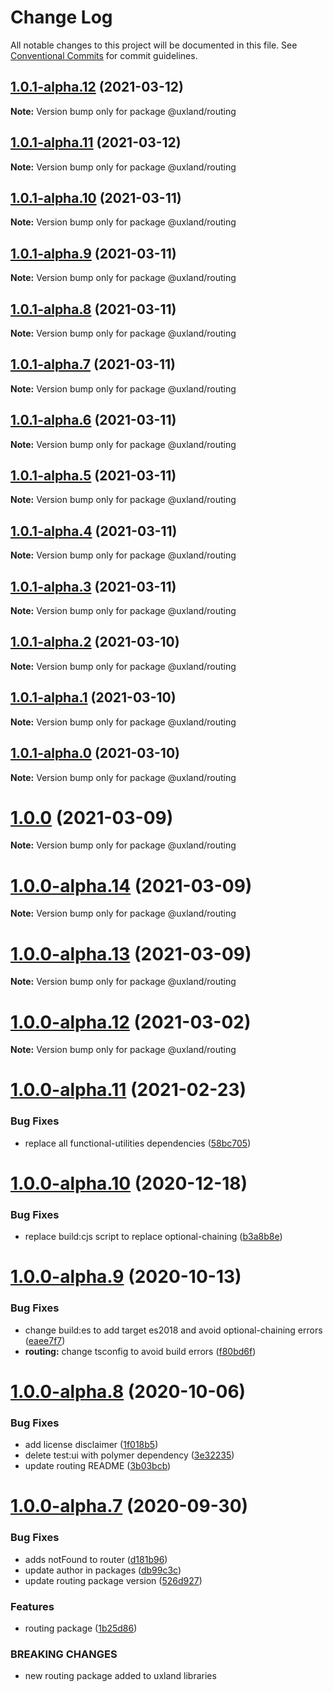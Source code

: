 # Change Log

All notable changes to this project will be documented in this file.
See [Conventional Commits](https://conventionalcommits.org) for commit guidelines.

## [1.0.1-alpha.12](https://github.com/uxland/uxland/compare/@uxland/routing@1.0.1-alpha.11...@uxland/routing@1.0.1-alpha.12) (2021-03-12)

**Note:** Version bump only for package @uxland/routing





## [1.0.1-alpha.11](https://github.com/uxland/uxland/compare/@uxland/routing@1.0.1-alpha.10...@uxland/routing@1.0.1-alpha.11) (2021-03-12)

**Note:** Version bump only for package @uxland/routing





## [1.0.1-alpha.10](https://github.com/uxland/uxland/compare/@uxland/routing@1.0.1-alpha.9...@uxland/routing@1.0.1-alpha.10) (2021-03-11)

**Note:** Version bump only for package @uxland/routing





## [1.0.1-alpha.9](https://github.com/uxland/uxland/compare/@uxland/routing@1.0.1-alpha.8...@uxland/routing@1.0.1-alpha.9) (2021-03-11)

**Note:** Version bump only for package @uxland/routing





## [1.0.1-alpha.8](https://github.com/uxland/uxland/compare/@uxland/routing@1.0.1-alpha.7...@uxland/routing@1.0.1-alpha.8) (2021-03-11)

**Note:** Version bump only for package @uxland/routing





## [1.0.1-alpha.7](https://github.com/uxland/uxland/compare/@uxland/routing@1.0.1-alpha.6...@uxland/routing@1.0.1-alpha.7) (2021-03-11)

**Note:** Version bump only for package @uxland/routing





## [1.0.1-alpha.6](https://github.com/uxland/uxland/compare/@uxland/routing@1.0.1-alpha.5...@uxland/routing@1.0.1-alpha.6) (2021-03-11)

**Note:** Version bump only for package @uxland/routing





## [1.0.1-alpha.5](https://github.com/uxland/uxland/compare/@uxland/routing@1.0.1-alpha.4...@uxland/routing@1.0.1-alpha.5) (2021-03-11)

**Note:** Version bump only for package @uxland/routing





## [1.0.1-alpha.4](https://github.com/uxland/uxland/compare/@uxland/routing@1.0.1-alpha.3...@uxland/routing@1.0.1-alpha.4) (2021-03-11)

**Note:** Version bump only for package @uxland/routing





## [1.0.1-alpha.3](https://github.com/uxland/uxland/compare/@uxland/routing@1.0.1-alpha.2...@uxland/routing@1.0.1-alpha.3) (2021-03-11)

**Note:** Version bump only for package @uxland/routing





## [1.0.1-alpha.2](https://github.com/uxland/uxland/compare/@uxland/routing@1.0.1-alpha.1...@uxland/routing@1.0.1-alpha.2) (2021-03-10)

**Note:** Version bump only for package @uxland/routing





## [1.0.1-alpha.1](https://github.com/uxland/uxland/compare/@uxland/routing@1.0.1-alpha.0...@uxland/routing@1.0.1-alpha.1) (2021-03-10)

**Note:** Version bump only for package @uxland/routing





## [1.0.1-alpha.0](https://github.com/uxland/uxland/compare/@uxland/routing@1.0.0...@uxland/routing@1.0.1-alpha.0) (2021-03-10)

**Note:** Version bump only for package @uxland/routing





# [1.0.0](https://github.com/uxland/uxland/compare/@uxland/routing@1.0.0-alpha.14...@uxland/routing@1.0.0) (2021-03-09)

**Note:** Version bump only for package @uxland/routing





# [1.0.0-alpha.14](https://github.com/uxland/uxland/compare/@uxland/routing@1.0.0-alpha.13...@uxland/routing@1.0.0-alpha.14) (2021-03-09)

**Note:** Version bump only for package @uxland/routing





# [1.0.0-alpha.13](https://github.com/uxland/uxland/compare/@uxland/routing@1.0.0-alpha.12...@uxland/routing@1.0.0-alpha.13) (2021-03-09)

**Note:** Version bump only for package @uxland/routing





# [1.0.0-alpha.12](https://github.com/uxland/uxland/compare/@uxland/routing@1.0.0-alpha.11...@uxland/routing@1.0.0-alpha.12) (2021-03-02)

**Note:** Version bump only for package @uxland/routing





# [1.0.0-alpha.11](https://github.com/uxland/uxland/compare/@uxland/routing@1.0.0-alpha.10...@uxland/routing@1.0.0-alpha.11) (2021-02-23)


### Bug Fixes

* replace all functional-utilities dependencies ([58bc705](https://github.com/uxland/uxland/commit/58bc7052d3c59fdeac3bad13b8f43b11b611b29b))





# [1.0.0-alpha.10](https://github.com/uxland/uxland/compare/@uxland/routing@1.0.0-alpha.9...@uxland/routing@1.0.0-alpha.10) (2020-12-18)


### Bug Fixes

* replace build:cjs script to replace optional-chaining ([b3a8b8e](https://github.com/uxland/uxland/commit/b3a8b8e06843d92ee7b11d5c021758a4ba016820))





# [1.0.0-alpha.9](https://github.com/uxland/uxland/compare/@uxland/routing@1.0.0-alpha.8...@uxland/routing@1.0.0-alpha.9) (2020-10-13)


### Bug Fixes

* change build:es to add target es2018 and avoid optional-chaining errors ([eaee7f7](https://github.com/uxland/uxland/commit/eaee7f79aecc91010963cb79fc4e95a70c5c9c74))
* **routing:** change tsconfig to avoid build errors ([f80bd6f](https://github.com/uxland/uxland/commit/f80bd6f4103e4dc4eab48cf97db252c87fddda10))





# [1.0.0-alpha.8](https://github.com/uxland/uxland/compare/@uxland/routing@1.0.0-alpha.7...@uxland/routing@1.0.0-alpha.8) (2020-10-06)


### Bug Fixes

* add license disclaimer ([1f018b5](https://github.com/uxland/uxland/commit/1f018b5d5688f0514963e45a15d20b6a4e3013b9))
* delete test:ui with polymer dependency ([3e32235](https://github.com/uxland/uxland/commit/3e3223503c2ef62273288bdb64482331f8b97ff9))
* update routing README ([3b03bcb](https://github.com/uxland/uxland/commit/3b03bcb1335d9a3b14159436ac1c0d0179586512))





# [1.0.0-alpha.7](https://github.com/uxland/uxland/compare/@uxland/routing@1.0.0-alpha.6...@uxland/routing@1.0.0-alpha.7) (2020-09-30)


### Bug Fixes

* adds notFound to router ([d181b96](https://github.com/uxland/uxland/commit/d181b9673285d17228e0d6c3cd128946e5546eab))
* update author in packages ([db99c3c](https://github.com/uxland/uxland/commit/db99c3c8c54fd0d62dfb0d7894e0e8b0962751b0))
* update routing package version ([526d927](https://github.com/uxland/uxland/commit/526d927ed044ac1421b3e4e25b784ee2258abe20))


### Features

* routing package ([1b25d86](https://github.com/uxland/uxland/commit/1b25d8654bf0726922b007db7ce613c7e7da8a74))


### BREAKING CHANGES

* new routing package added to uxland libraries
